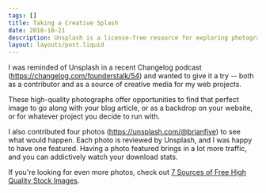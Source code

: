 ```yaml
---
tags: []
title: Taking a Creative Splash
date: 2018-10-21
description: Unsplash is a license-free resource for exploring photography for fun and for your creative projects.
layout: layouts/post.liquid
---
```



I was reminded of Unsplash in a recent Changelog podcast (<https://changelog.com/founderstalk/54>) and wanted to give it a try -- both as a contributor and as a source of creative media for my web projects.

These high-quality photographs offer opportunities to find that perfect image to go along with your blog article, or as a backdrop on your website, or for whatever project you decide to run with.

I also contributed four photos (<https://unsplash.com/@brianfive>) to see what would happen. Each photo is reviewed by Unsplash, and I was happy to have one featured. Having a photo featured brings in a lot more traffic, and you can addictively watch your download stats.

If you're looking for even more photos, check out [7 Sources of Free High Quality Stock Images](https://www.entrepreneur.com/article/248683).
